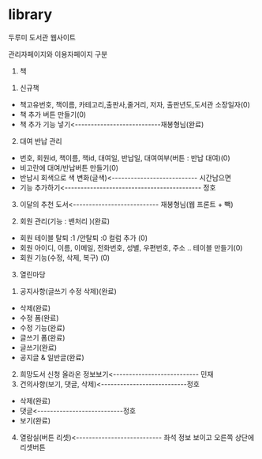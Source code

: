 # library

두루미 도서관 웹사이트

관리자페이지와 이용자페이지 구분

1. 책
 1) 신규책
   - 책고유번호, 책이름, 카테고리,출판사,줄거리, 저자, 출판년도,도서관 소장일자(0)
   - 책 추가 버튼 만들기(0)
   - 책 추가 기능 넣기<---------------------------재봉형님(완료)

 2) 대여 반납 관리
   - 번호, 회원id, 책이름, 책id, 대여일, 반납일, 대여여부(버튼 : 반납 대여)(0)
   - 비고란에 대여/반납버튼 만들기(0)
   - 반납시 회색으로 색 변화(글색)<--------------------------- 시간남으면 
   - 기능 추가하기<------------------------------------------- 정호

 3) 이달의 추천 도서<--------------------------- 재봉형님(웹 프론트 + 빽)

2. 회원 관리(기능 : 밴처리 )(완료)
 - 회원 테이블 탈퇴 :1 /안탈퇴 :0 컬럼 추가 (0)
 - 회원 아이디, 이름, 이메일, 전화번호, 성별, 우편번호, 주소 .. 테이블 만들기(0)
 - 회원 기능(수정, 삭제, 복구) (0)

3. 열린마당
 1) 공지사항(글쓰기 수정 삭제)(완료)
  - 삭제(완료)
  - 수정 폼(완료)
  - 수정 기능(완료)
  - 글쓰기 폼(완료)
  - 글쓰기(완료)
  - 공지글 & 일반글(완료)

 2) 희망도서 신청 올라온 정보보기<--------------------------- 민재
 3) 건의사항(보기, 댓글, 삭제)<---------------------------정호
  - 삭제(완료)
  - 댓글<---------------------------정호
  - 보기(완료)

4. 열람실(버튼 리셋)<---------------------------
 좌석 정보 보이고 오른쪽 상단에 리셋버튼
